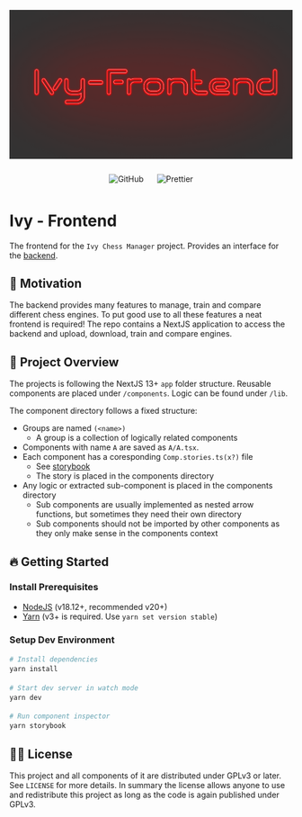 <p>
    <img src="./docs/assets/cover.png" alt="Ivy Frontend Cover" />
</p>

<p align="center">
    <img alt="GitHub" style="padding: 10px" src="https://img.shields.io/github/license/HenrikThoroe/ivy-frontend?style=for-the-badge">
    <img alt="Prettier" style="padding: 10px" src="https://img.shields.io/badge/code_style-prettier-ff69b4.svg?style=for-the-badge">
</p>

# Ivy - Frontend

The frontend for the `Ivy Chess Manager` project.
Provides an interface for the [backend](https://github.com/HenrikThoroe/ivy-backend).

## 🎉 Motivation

The backend provides many features to manage, train and compare different chess engines.
To put good use to all these features a neat frontend is required!
The repo contains a NextJS application to access the backend and upload, download,
train and compare engines.

## 📖 Project Overview

The projects is following the NextJS 13+ `app` folder structure.
Reusable components are placed under `/components`. Logic can be found under `/lib`.

The component directory follows a fixed structure:

- Groups are named `(<name>)`
  - A group is a collection of logically related components
- Components with name `A` are saved as `A/A.tsx`.
- Each component has a coresponding `Comp.stories.ts(x?)` file
  - See [storybook](https://storybook.js.org)
  - The story is placed in the components directory
- Any logic or extracted sub-component is placed in the components directory
  - Sub components are usually implemented as nested arrow functions, but sometimes they need their own directory
  - Sub components should not be imported by other components as they only make sense in the components context

## 🔥 Getting Started

### Install Prerequisites

- [NodeJS](https://nodejs.org/en/download) (v18.12+, recommended v20+)
- [Yarn](https://yarnpkg.com/getting-started/install) (v3+ is required. Use `yarn set version stable`)

### Setup Dev Environment

```sh
# Install dependencies
yarn install

# Start dev server in watch mode
yarn dev

# Run component inspector
yarn storybook
```

## 🧑‍⚖️ License

This project and all components of it are distributed under GPLv3 or later.
See `LICENSE` for more details. In summary the license allows anyone to use and redistribute
this project as long as the code is again published under GPLv3.
